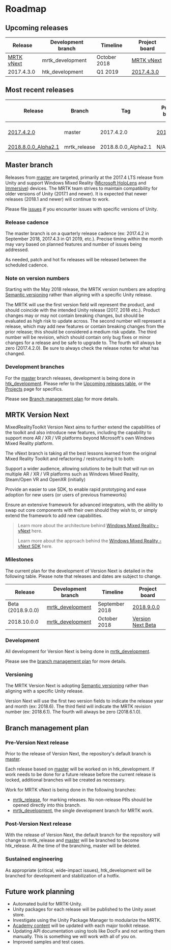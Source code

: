 # Roadmap

## Upcoming releases

| Release | Development branch | Timeline | Project board |
| --- | --- | --- | --- |
| [MRTK vNext](#mrtk-version-next) | mrtk_development | October 2018 | [MRTK vNext](https://github.com/Microsoft/MixedRealityToolkit-Unity/projects/5) |
| 2017.4.3.0 | htk_development | Q1 2019 | [2017.4.3.0](https://github.com/Microsoft/MixedRealityToolkit-Unity/projects/17) |

## Most recent releases

| Release | Branch | Tag | Project board | Tested Unity Versions |
| --- | --- | --- | --- | --- |
| [2017.4.2.0](https://github.com/Microsoft/MixedRealityToolkit-Unity/releases/tag/2017.4.2.0) | master | 2017.4.2.0 | [2017.4.2.0](https://github.com/Microsoft/MixedRealityToolkit-Unity/projects/15) | 2017.1 - 2017.4 |
| [2018.8.0.0_Alpha2.1](https://github.com/Microsoft/MixedRealityToolkit-Unity/releases/tag/2018.8.0.0_Alpha2.1) | mrtk_release | 2018.8.0.0_Alpha2.1 | N/A | 2018.1 |

## Master branch

Releases from [master](https://github.com/Microsoft/MixedRealityToolkit-Unity/tree/master) are targeted, primarily at the 2017.4 LTS release from Unity and support Windows Mixed Reality ([Microsoft HoloLens](https://www.microsoft.com/en-us/hololens) and [Immersive](https://docs.microsoft.com/en-us/windows/mixed-reality/immersive-headset-hardware-details)) devices. The MRTK team strives to maintain compatibility for older versions of Unity (2017.1 and newer). It is expected that newer releases (2018.1 and newer) will continue to work.

Please file [issues](https://github.com/Microsoft/MixedRealityToolkit-Unity/issues) if you encounter issues with specific versions of Unity.

### Release cadence

The master branch is on a quarterly release cadence (ex: 2017.4.2 in September 2018, 2017.4.3 in Q1 2019, etc.). Precise timing within the month may vary based on planned features and number of issues being addressed.

As needed, patch and hot fix releases will be released between the scheduled cadence.

### Note on version numbers

Starting with the May 2018 release, the MRTK version numbers are adopting [Semantic versioning](https://semver.org/) rather than aligning with a specific Unity release.

The MRTK will use the first version field will represent the product, and should coincide with the intended Unity release (2017, 2018 etc.). Product changes may or may not contain breaking changes, but should be evaluated as high risk to update across. The second number will represent a release, which may add new features or contain breaking changes from the prior release; this should be considered a medium risk update. The third number will be revision, which should contain only bug fixes or minor changes for a release and be safe to upgrade to. The fourth will always be zero (2017.4.2.0). Be sure to always check the release notes for what has changed.

### Development branches

For the [master](https://github.com/Microsoft/MixedRealityToolkit-Unity/tree/master) branch releases, development is being done in [htk_development](https://github.com/Microsoft/MixedRealityToolkit-Unity/tree/htk_development). Please refer to the [Upcoming releases table](#upcoming-releases), or the [Projects](https://github.com/Microsoft/MixedRealityToolkit-Unity/projects) page for specifics.

Please see [Branch management plan](#branch-management-plan) for more details.

## MRTK Version Next

MixedRealityToolkit Version Next aims to further extend the capabilities of the toolkit and also introduce new features, including the capability to support more AR / XR / VR platforms beyond Microsoft's own Windows Mixed Reality platform.

The vNext branch is taking all the best lessons learned from the original Mixed Reality Toolkit and refactoring / restructuring it to both:

Support a wider audience, allowing solutions to be built that will run on multiple AR / XR / VR platforms such as Windows Mixed Reality, Steam/Open VR and OpenXR (initially)

Provide an easier to use SDK, to enable rapid prototyping and ease adoption for new users (or users of previous frameworks)

Ensure an extensive framework for advanced integrators, with the ability to swap out core components with their own should they wish to, or simply extend the framework to add new capabilities.

> Learn more about the architecture behind [Windows Mixed Reality - vNext](https://github.com/Microsoft/MixedRealityToolkit-Unity/blob/mrtk_release/MRTK-vNext.md) here.
>
> Learn more about the approach behind the [Windows Mixed Reality - vNext SDK](https://github.com/Microsoft/MixedRealityToolkit-Unity/blob/mrtk_release/MRTK-SDK.md) here.

### Milestones

The current plan for the development of Version Next is detailed in the following table. Please note that releases and dates are subject to change.

| Release | Development branch | Timeline | Project board |
| --- | --- | --- | --- |
| Beta (2018.9.0.0) | [mrtk_development](https://github.com/Microsoft/MixedRealityToolkit-Unity/tree/mrtk_development) | September 2018 | [2018.9.0.0](https://github.com/Microsoft/MixedRealityToolkit-Unity/projects/12) |
| 2018.10.0.0 | [mrtk_development](https://github.com/Microsoft/MixedRealityToolkit-Unity/tree/mrtk_development) | October 2018 | [Version Next Beta](https://github.com/Microsoft/MixedRealityToolkit-Unity/projects/14) |

### Development

All development for Version Next is being done in [mrtk_development](https://github.com/Microsoft/MixedRealityToolkit-Unity/tree/mrtk_development).

Please see the [branch management plan](#branch-management-plan) for more details.

### Versioning

The MRTK Version Next is adopting [Semantic versioning](https://semver.org/) rather than aligning with a specific Unity release.

Version Next will use the first two version fields to indicate the release year and month (ex: 2018.6). The third field will indicate the MRTK revision number (ex: 2018.6.1). The fourth will always be zero (2018.6.1.0).

## Branch management plan

### Pre-Version Next release

Prior to the release of Version Next, the repository's default branch is [master](https://github.com/Microsoft/MixedRealityToolkit-Unity/tree/master).

Each release based on [master](https://github.com/Microsoft/MixedRealityToolkit-Unity/tree/master) will be worked on in htk_development. If work needs to be done for a future release before the current release is locked, additional branches will be created as necessary.

Work for MRTK vNext is being done in the following branches:

- [mrtk_release](https://github.com/Microsoft/MixedRealityToolkit-Unity/tree/mrtk_release), for marking releases. No non-release PRs should be opened directly into this branch.
- [mrtk_development](https://github.com/Microsoft/MixedRealityToolkit-Unity/tree/mrtk_development), the single development branch for MRTK work.

### Post-Version Next release

With the release of Version Next, the default branch for the repository will change to mrtk_release and [master](https://github.com/Microsoft/MixedRealityToolkit-Unity/tree/master)  will be branched to become htk_release. At the time of the branching, master will be deleted.

### Sustained engineering

As appropriate (critical, wide-impact issues), htk_development will be branched for development and stabilization of a hotfix.

## Future work planning

- Automated build for MRTK-Unity.
- Unity packages for each release will be published to the Unity asset store.
- Investigate using the Unity Package Manager to modularize the MRTK.
- [Academy content](https://github.com/Microsoft/HolographicAcademy) will be updated with each major toolkit release.
- Updating API documentation using tools like DocFx and not writing them manually. This is something we will work with all of you on.
- Improved samples and test cases.
